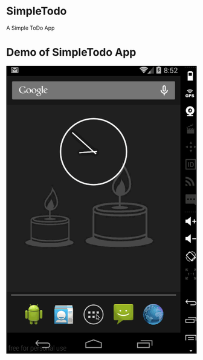 # SimpleTodo
A Simple ToDo App

# Demo of SimpleTodo App
![SimpleTodo](https://github.com/vinodvpai83/SimpleTodo/blob/master/GifReadme.gif "A simple todo app")


